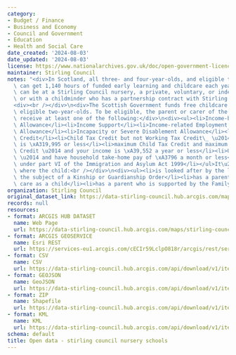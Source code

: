 ```yaml
---
category:
- Budget / Finance
- Business and Economy
- Council and Government
- Education
- Health and Social Care
date_created: '2024-08-03'
date_updated: '2024-08-03'
license: https://www.nationalarchives.gov.uk/doc/open-government-licence/version/3/
maintainer: Stirling Council
notes: "<div>In Scotland, all three- and four-year-olds, and eligible two-year-olds,\
  \ can get 1,140 hours of funded early learning and childcare each year. Funded places\
  \ can be at a Stirling Council nursery, a private, voluntary, or independent nursery,\
  \ or with a childminder who has a partnership contract with Stirling Council.</div>\n\
  <div><br /></div>\n<div>The Scottish Government funds free childcare places for\
  \ eligible two-year-olds. To be eligible, the parent or carer of the child must\
  \ receive at least one of the following:</div>\n<div><ul><li>Income-based Job Seekers\
  \ Allowance</li><li>Income Support</li><li>Income-related Employment and Support\
  \ Allowance</li><li>Incapacity or Severe Disablement Allowance</li><li>State Pension\
  \ Credit</li><li>Child Tax Credit but not Working Tax Credit\_ \u2014 and your income\
  \ is \xA319,995 or less</li><li>maximum Child Tax Credit and maximum Working Tax\
  \ Credit \u2014 and your income is \xA39,552 a year or less</li><li>Universal Credit\
  \ \u2014 and have household take-home pay of \xA3796 a month or less</li><li>support\
  \ under part VI of the Immigration and Asylum Act 1999</li></ul>It\u2019s also available\
  \ where the child:<br /></div>\n<div><ul><li>is looked after by the local council</li><li>is\
  \ the subject of a Kinship or Guardianship Order</li><li>has a parent who was in\
  \ care as a child</li><li>has a parent who is supported by the Family Nurse Partnership</li></ul></div>"
organization: Stirling Council
original_dataset_link: https://data-stirling-council.hub.arcgis.com/maps/stirling-council::open-data-stirling-council-nursery-schools
records: null
resources:
- format: ARCGIS HUB DATASET
  name: Web Page
  url: https://data-stirling-council.hub.arcgis.com/maps/stirling-council::open-data-stirling-council-nursery-schools
- format: ARCGIS GEOSERVICE
  name: Esri REST
  url: https://services-eu1.arcgis.com/cECIr59LclpO818r/arcgis/rest/services/open_data_stirling_council_nurseries/FeatureServer/0
- format: CSV
  name: CSV
  url: https://data-stirling-council.hub.arcgis.com/api/download/v1/items/bd0bfb95629a4a098ce73d241595da8f/csv?layers=0
- format: GEOJSON
  name: GeoJSON
  url: https://data-stirling-council.hub.arcgis.com/api/download/v1/items/bd0bfb95629a4a098ce73d241595da8f/geojson?layers=0
- format: ZIP
  name: Shapefile
  url: https://data-stirling-council.hub.arcgis.com/api/download/v1/items/bd0bfb95629a4a098ce73d241595da8f/shapefile?layers=0
- format: KML
  name: KML
  url: https://data-stirling-council.hub.arcgis.com/api/download/v1/items/bd0bfb95629a4a098ce73d241595da8f/kml?layers=0
schema: default
title: Open data - stirling council nursery schools
---
```

